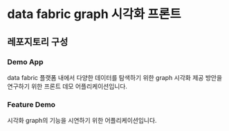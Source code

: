 # data fabric graph 시각화 프론트

## 레포지토리 구성

### Demo App

data fabric 플랫폼 내에서 다양한 데이터를 탐색하기 위한 graph 시각화 제공 방안을 연구하기 위한 프론트 데모 어플리케이션입니다.

### Feature Demo

시각화 graph의 기능을 시연하기 위한 어플리케이션입니다.
